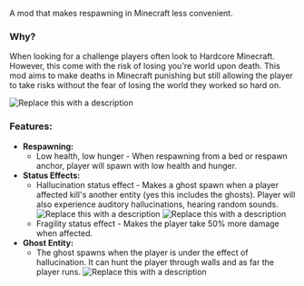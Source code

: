 A mod that makes respawning in Minecraft less convenient.

### Why?
When looking for a challenge players often look to Hardcore Minecraft. However, this come with the risk of losing you're world upon death. This mod aims to make deaths in Minecraft punishing but still allowing the player to take risks without the fear of losing the world they worked so hard on.

![Replace this with a description](https://cdn.modrinth.com/data/cached_images/6bd9eaa8ab2a222f34bd72dc41756c58a085276d.png)

### Features:
* **Respawning:**
  * Low health, low hunger - When respawning from a bed or respawn anchor, player will spawn with low health and hunger.
* **Status Effects:**
  * Hallucination status effect - Makes a ghost spawn when a player affected kill's another entity (yes this includes the ghosts). Player will also experience auditory hallucinations, hearing random sounds.
    ![Replace this with a description](https://cdn.modrinth.com/data/cached_images/8fa69d0b347f359117ee370ae9f4432d1fffa9d8.png)
    ![Replace this with a description](https://cdn.modrinth.com/data/cached_images/14437b8aaae7cad795f040116eadcd7ebc817de9.png)
  * Fragility status effect - Makes the player take 50% more damage when affected.
* **Ghost Entity:**
  * The ghost spawns when the player is under the effect of hallucination. It can hunt the player through walls and as far the player runs.
    ![Replace this with a description](https://cdn.modrinth.com/data/cached_images/a70d411903724da6e21b54c42ff5a81b77e1c54c.png)